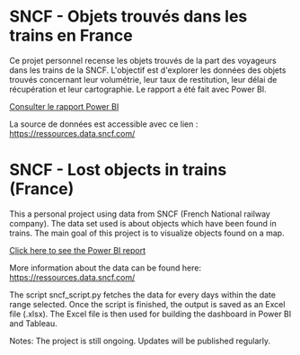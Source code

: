 # SNCF - Objets trouvés dans les trains en France
Ce projet personnel recense les objets trouvés de la part des voyageurs dans les trains de la SNCF. L'objectif est d'explorer les données des objets trouvés concernant leur volumétrie, leur taux de restitution, leur délai de récupération et leur cartographie. Le rapport a été fait avec Power BI.

[Consulter le rapport Power BI](https://app.powerbi.com/view?r=eyJrIjoiM2IzOGEyMDMtMjc2Ni00ZjIwLTliNTEtMjJkYTUwMzMzYWIyIiwidCI6IjllMDA2ZDc1LTk4YzgtNDhkMi1iNmI0LTEyMzc4Y2M3OWViMSJ9&pageName=8163f93de0fe84b9bbf1
)


La source de données est accessible avec ce lien : https://ressources.data.sncf.com/

# SNCF - Lost objects in trains (France)

This a personal project using data from SNCF (French National railway company). The data set used is about objects which have been found in trains. The main goal of this project is to visualize objects found on a map.

[Click here to see the Power BI report](https://app.powerbi.com/view?r=eyJrIjoiYzQyYTUxNTYtZGYzNS00NzVlLTg5MjgtZjhjMjcyNjM3ZjEzIiwidCI6IjllMDA2ZDc1LTk4YzgtNDhkMi1iNmI0LTEyMzc4Y2M3OWViMSJ9)

More information about the data can be found here: https://ressources.data.sncf.com/


The script sncf_script.py fetches the data for every days within the date range selected. Once the script is finished, the output is saved as an Excel file (.xlsx). The Excel file is then used for building the dashboard in Power BI and Tableau.


Notes:
The project is still ongoing. Updates will be published regularly. 
